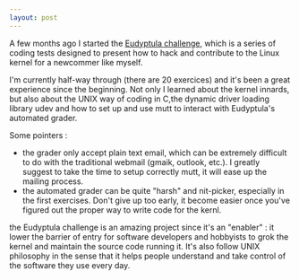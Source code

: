 ```yaml
---
layout: post
---
```


A few months ago I started the [Eudyptula challenge](http://eudyptula-challenge.org/), which is a series of coding tests designed to present how to hack and contribute to the Linux kernel for a newcommer like myself.

<!--more-->

I'm currently half-way through (there are 20 exercices) and it's been a great experience since the beginning. Not only I learned about the kernel innards, but also about the UNIX way of coding in C,the dynamic driver loading library udev and how to set up and use mutt to interact with Eudyptula's automated grader.

Some pointers :

* the grader only accept plain text email, which can be extremely difficult to do with the traditional webmail (gmaik, outlook, etc.). I greatly suggest to take the time to setup correctly mutt, it will ease up the mailing process.
* the automated grader can be quite "harsh" and nit-picker, especially in the first exercises. Don't give up too early, it become easier once you've figured out the proper way to write code for the kernl.

the Eudyptula challenge is an amazing project since it's an "enabler" : it lower the barrier of entry for software developers and hobbyists to grok the kernel and maintain the  source code running it. It's also follow UNIX philosophy in the sense that it helps people understand and take control of the software they use every day.

